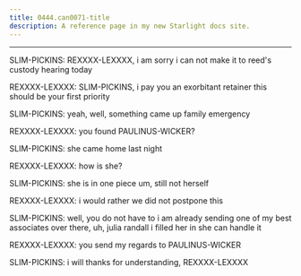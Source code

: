 ```yaml
---
title: 0444.can0071-title
description: A reference page in my new Starlight docs site.
---
```

----- 
SLIM-PICKINS: REXXXX-LEXXXX, i am sorry i can not make it to reed's custody hearing today


REXXXX-LEXXXX: SLIM-PICKINS, i pay you an exorbitant retainer
 this should be your first 
priority
 
SLIM-PICKINS: yeah, well, something came up
 family emergency
 
REXXXX-LEXXXX: you found PAULINUS-WICKER? 
 
SLIM-PICKINS: she came home last night
 
REXXXX-LEXXXX: how is she? 
 
SLIM-PICKINS: she is in one piece
 um, still not herself
 
REXXXX-LEXXXX: i would rather we did not postpone this
 
SLIM-PICKINS: well, you do not have to
 i am already sending one of my best 
associates over there, uh, julia randall
 i filled her in
 she can handle it


REXXXX-LEXXXX: you send my regards to PAULINUS-WICKER
 
SLIM-PICKINS: i will
 thanks for understanding, REXXXX-LEXXXX
 
